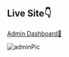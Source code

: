 ## Live Site👇

[Admin Dashboard🧷](https://linktodocumentation)

![adminPic](https://user-images.githubusercontent.com/102437630/212402535-e8ce9b9b-cb99-4db4-8652-b75e1e366a1b.png)
